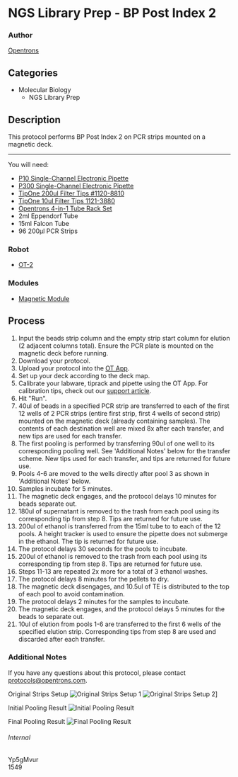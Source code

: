 # NGS Library Prep - BP Post Index 2

### Author
[Opentrons](http://www.opentrons.com/)

## Categories
* Molecular Biology
    * NGS Library Prep

## Description
This protocol performs BP Post Index 2 on PCR strips mounted on a magnetic deck.

---

You will need:
* [P10 Single-Channel Electronic Pipette](https://shop.opentrons.com/collections/ot-2-pipettes/products/single-channel-electronic-pipette)
* [P300 Single-Channel Electronic Pipette](https://shop.opentrons.com/collections/ot-2-pipettes/products/single-channel-electronic-pipette?variant=5984549109789)
* [TipOne 200ul Filter Tips #1120-8810](https://www.usascientific.com/200ul-tipone-filtertip.aspx)
* [TipOne 10ul Filter Tips 1121-3880](https://www.usascientific.com/10ul-tipone-filtertip-5case.aspx)
* [Opentrons 4-in-1 Tube Rack Set](https://shop.opentrons.com/collections/racks-and-adapters/products/tube-rack-set-1)
* 2ml Eppendorf Tube
* 15ml Falcon Tube
* 96 200µl PCR Strips

### Robot
* [OT-2](https://opentrons.com/ot-2)

### Modules
* [Magnetic Module](https://shop.opentrons.com/collections/hardware-modules/products/magdeck)

## Process
1. Input the beads strip column and the empty strip start column for elution (2 adjacent columns total). Ensure the PCR plate is mounted on the magnetic deck before running.
2. Download your protocol.
3. Upload your protocol into the [OT App](https://opentrons.com/ot-app).
4. Set up your deck according to the deck map.
5. Calibrate your labware, tiprack and pipette using the OT App. For calibration tips, check out our [support article](https://support.opentrons.com/ot-2/getting-started-software-setup/deck-calibration).
6. Hit "Run".
7. 40ul of beads in a specified PCR strip are transferred to each of the first 12 wells of 2 PCR strips (entire first strip, first 4 wells of second strip) mounted on the magnetic deck (already containing samples). The contents of each destination well are mixed 8x after each transfer, and new tips are used for each transfer.
8. The first pooling is performed by transferring 90ul of one well to its corresponding pooling well. See 'Additional Notes' below for the transfer scheme. New tips used for each transfer, and tips are returned for future use.
9. Pools 4-6 are moved to the wells directly after pool 3 as shown in 'Additional Notes' below.
10. Samples incubate for 5 minutes.
11. The magnetic deck engages, and the protocol delays 10 minutes for beads separate out.
10. 180ul of supernatant is removed to the trash from each pool using its corresponding tip from step 8. Tips are returned for future use.
11. 200ul of ethanol is transferred from the 15ml tube to to each of the 12 pools. A height tracker is used to ensure the pipette does not submerge in the ethanol. The tip is returned for future use.
12. The protocol delays 30 seconds for the pools to incubate.
13. 200ul of ethanol is removed to the trash from each pool using its corresponding tip from step 8. Tips are returned for future use.
14. Steps 11-13 are repeated 2x more for a total of 3 ethanol washes.
15. The protocol delays 8 minutes for the pellets to dry.
16. The magnetic deck disengages, and 10.5ul of TE is distributed to the top of each pool to avoid contamination.
17. The protocol delays 2 minutes for the samples to incubate.
18. The magnetic deck engages, and the protocol delays 5 minutes for the beads to separate out.
19. 10ul of elution from pools 1-6 are transferred to the first 6 wells of the specified elution strip. Corresponding tips from step 8 are used and discarded after each transfer.

### Additional Notes
If you have any questions about this protocol, please contact protocols@opentrons.com.

Original Strips Setup
![Original Strips Setup 1](https://s3.amazonaws.com/opentrons-protocol-library-website/custom-README-images/1549-wu-lab-university-of-pennsylvania-bp-post-index-2/initial_setup_1.jpeg)
![Original Strips Setup 2](https://s3.amazonaws.com/opentrons-protocol-library-website/custom-README-images/1549-wu-lab-university-of-pennsylvania-bp-post-index-2/initial_setup_2.jpeg)]

Initial Pooling Result
![Initial Pooling Result](https://s3.amazonaws.com/opentrons-protocol-library-website/custom-README-images/1549-wu-lab-university-of-pennsylvania-bp-post-index-2/first_pooling.png)

Final Pooling Result
![Final Pooling Result](https://s3.amazonaws.com/opentrons-protocol-library-website/custom-README-images/1549-wu-lab-university-of-pennsylvania-bp-post-index-2/second_pooling.png)

###### Internal
Yp5gMvur  
1549
